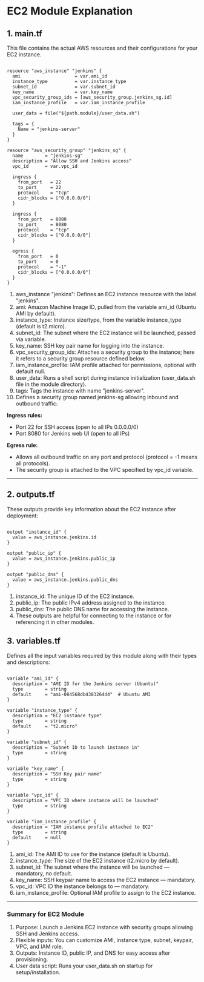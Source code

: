 # EC2 Module Explanation

## 1. main.tf
This file contains the actual AWS resources and their configurations for your EC2 instance.

```hcl

resource "aws_instance" "jenkins" {
  ami                    = var.ami_id
  instance_type          = var.instance_type
  subnet_id              = var.subnet_id
  key_name               = var.key_name
  vpc_security_group_ids = [aws_security_group.jenkins_sg.id]
  iam_instance_profile   = var.iam_instance_profile

  user_data = file("${path.module}/user_data.sh")

  tags = {
    Name = "jenkins-server"
  }
}

resource "aws_security_group" "jenkins_sg" {
  name        = "jenkins-sg"
  description = "Allow SSH and Jenkins access"
  vpc_id      = var.vpc_id

  ingress {
    from_port   = 22
    to_port     = 22
    protocol    = "tcp"
    cidr_blocks = ["0.0.0.0/0"]
  }

  ingress {
    from_port   = 8080
    to_port     = 8080
    protocol    = "tcp"
    cidr_blocks = ["0.0.0.0/0"]
  }

  egress {
    from_port   = 0
    to_port     = 0
    protocol    = "-1"
    cidr_blocks = ["0.0.0.0/0"]
  }
}
```

1. aws_instance "jenkins": Defines an EC2 instance resource with the label "jenkins".
2. ami: Amazon Machine Image ID, pulled from the variable ami_id (Ubuntu AMI by default).
3. instance_type: Instance size/type, from the variable instance_type (default is t2.micro).
4. subnet_id: The subnet where the EC2 instance will be launched, passed via variable.
5. key_name: SSH key pair name for logging into the instance.
6. vpc_security_group_ids: Attaches a security group to the instance; here it refers to a security group resource defined below.
7. iam_instance_profile: IAM profile attached for permissions, optional with default null.
8. user_data: Runs a shell script during instance initialization (user_data.sh file in the module directory).
9. tags: Tags the instance with name "jenkins-server".
10. Defines a security group named jenkins-sg allowing inbound and outbound traffic:

**Ingress rules:**

- Port 22 for SSH access (open to all IPs 0.0.0.0/0)
- Port 8080 for Jenkins web UI (open to all IPs)

**Egress rule:**

- Allows all outbound traffic on any port and protocol (protocol = -1 means all protocols).
- The security group is attached to the VPC specified by vpc_id variable.

---
## 2. outputs.tf
These outputs provide key information about the EC2 instance after deployment:

```hcl

output "instance_id" {
  value = aws_instance.jenkins.id
}

output "public_ip" {
  value = aws_instance.jenkins.public_ip
}

output "public_dns" {
  value = aws_instance.jenkins.public_dns
}

```
1. instance_id: The unique ID of the EC2 instance.
2. public_ip: The public IPv4 address assigned to the instance.
3. public_dns: The public DNS name for accessing the instance.
4. These outputs are helpful for connecting to the instance or for referencing it in other modules.

## 3. variables.tf
Defines all the input variables required by this module along with their types and descriptions:

```hcl

variable "ami_id" {
  description = "AMI ID for the Jenkins server (Ubuntu)"
  type        = string
  default     = "ami-084568db4383264d4"  # Ubuntu AMI
}

variable "instance_type" {
  description = "EC2 instance type"
  type        = string
  default     = "t2.micro"
}

variable "subnet_id" {
  description = "Subnet ID to launch instance in"
  type        = string
}

variable "key_name" {
  description = "SSH Key pair name"
  type        = string
}

variable "vpc_id" {
  description = "VPC ID where instance will be launched"
  type        = string
}

variable "iam_instance_profile" {
  description = "IAM instance profile attached to EC2"
  type        = string
  default     = null
}
```
1. ami_id: The AMI ID to use for the instance (default is Ubuntu).
2. instance_type: The size of the EC2 instance (t2.micro by default).
3. subnet_id: The subnet where the instance will be launched — mandatory, no default.
4. key_name: SSH keypair name to access the EC2 instance — mandatory.
5. vpc_id: VPC ID the instance belongs to — mandatory.
6. iam_instance_profile: Optional IAM profile to assign to the EC2 instance.
---

### Summary for EC2 Module

1. Purpose: Launch a Jenkins EC2 instance with security groups allowing SSH and Jenkins access.
2. Flexible inputs: You can customize AMI, instance type, subnet, keypair, VPC, and IAM role.
3. Outputs: Instance ID, public IP, and DNS for easy access after provisioning.
4. User data script: Runs your user_data.sh on startup for setup/installation.
